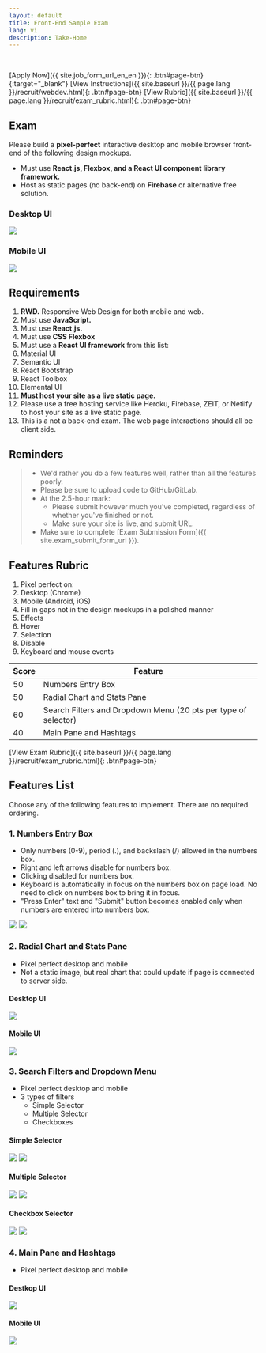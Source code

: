 ```yaml
---
layout: default
title: Front-End Sample Exam
lang: vi
description: Take-Home
---
```


<br>

[Apply Now]({{ site.job_form_url_en_en }}){: .btn#page-btn}{:target="\_blank"}
[View Instructions]({{ site.baseurl }}/{{ page.lang }}/recruit/webdev.html){: .btn#page-btn}
[View Rubric]({{ site.baseurl }}/{{ page.lang }}/recruit/exam_rubric.html){: .btn#page-btn}

## Exam

Please build a **pixel-perfect** interactive desktop and mobile browser front-end of the following design mockups.

- Must use **React.js, Flexbox, and a React UI component library framework.**
- Host as static pages (no back-end) on **Firebase** or alternative free solution.

### Desktop UI

<img src='https://lh3.googleusercontent.com/SBQWfwg0cfPBcIyvuK1qAlIX3F3t25vj6uOVahV-E7Rhg-RTKJABufr4rYEHkLd3Cv35n3isUWyFwdEHMeIfsoQ3yDlKKqdhuWvSTz0JuAn3U92Y0nZ_7aC-_raJ9QdxmISoLb0GMw=w1417' />

### Mobile UI

<img src='https://lh3.googleusercontent.com/d7JgqvyPNjQOZEZEoVyTMJcAHRnBTDIZDDJo9rjbIVU-dLiQ2SYOacqNqheAbNkK_A1DBHQS-7qNwkaAb4fvgUa-bx4pJcUOjS0lKGpcK0Dm32KjXLzy_M9yjVwkd1gopwESZau8iw=w308' />

## Requirements

1. **RWD.** Responsive Web Design for both mobile and web.
1. Must use **JavaScript.**
1. Must use **React.js.**
1. Must use **CSS Flexbox**
1. Must use a **React UI framework** from this list:
1. Material UI
1. Semantic UI
1. React Bootstrap
1. React Toolbox
1. Elemental UI
1. **Must host your site as a live static page.**
1. Please use a free hosting service like Heroku, Firebase, ZEIT, or Netilfy to host your site as a live static page.
1. This is a not a back-end exam. The web page interactions should all be client side.

## Reminders

> - We'd rather you do a few features well, rather than all the features poorly.
> - Please be sure to upload code to GitHub/GitLab.
> - At the 2.5-hour mark:
>   - Please submit however much you've completed, regardless of whether you've finished or not.
>   - Make sure your site is live, and submit URL.
> - Make sure to complete [Exam Submission Form]({{ site.exam_submit_form_url }}).

## Features Rubric

1. Pixel perfect on:
1. Desktop (Chrome)
1. Mobile (Android, iOS)
1. Fill in gaps not in the design mockups in a polished manner
1. Effects
1. Hover
1. Selection
1. Disable
1. Keyboard and mouse events

| Score | Feature                                                        |
| ----- | -------------------------------------------------------------- |
| 50    | Numbers Entry Box                                              |
| 50    | Radial Chart and Stats Pane                                    |
| 60    | Search Filters and Dropdown Menu (20 pts per type of selector) |
| 40    | Main Pane and Hashtags                                         |

[View Exam Rubric]({{ site.baseurl }}/{{ page.lang }}/recruit/exam_rubric.html){: .btn#page-btn}

## Features List

Choose any of the following features to implement. There are no required ordering.

### 1. Numbers Entry Box

- Only numbers (0-9), period (.), and backslash (/) allowed in the numbers box.
- Right and left arrows disable for numbers box.
- Clicking disabled for numbers box.
- Keyboard is automatically in focus on the numbers box on page load. No need to click on numbers box to bring it in focus.
- "Press Enter" text and "Submit" button becomes enabled only when numbers are entered into numbers box.

<img src='https://lh3.googleusercontent.com/ox5SLTTaUphHmgJiyjktWSEvtiw14pCxqL151hVq27BQbfuc2ur7X5B0UoFnIUwI6tGlxbKCD8WyGG1iszRx1h3JJBDDl9fFYEh2UXDIALI4JpIMmf24qqghg27Kp4hkt2Ed9qFUcQ=w386' />

<img src='https://lh3.googleusercontent.com/rB8z7QO1lzjB2QjQBmrjg1B9-hOkowQUVVwG-jHCGgqIWe-KFQ4dSkYWwYJvrZYOo9oPwr4Vd5PyW1oxF316LsNqys1Nw-Q8iXab-y5wBRoMthow3P_1ycTyt45RjouxjCUrH5QLTQ=w386' />

### 2. Radial Chart and Stats Pane

- Pixel perfect desktop and mobile
- Not a static image, but real chart that could update if page is connected to server side.

#### Desktop UI

<img src='https://lh3.googleusercontent.com/zRIxNrIztI22WJYDs4EcrjnciyQ2ByIRVSu6R-JCpBCo0e2hT9_g1RwdcBbmyaSebQRUk06NscQ6waV0eiQZ1HTBjcVSg6Ildeo-sc9qhFLRnx1tKgK0u8tlKD0eyMMgMwNWp0cS4A=w260' />

#### Mobile UI

<img src='https://lh3.googleusercontent.com/KgF-3-t90xkaH0efRhGiskSRs-lXZhbwQNtvL2GRiWiw76Os7hmvNe4T8kqSlbxNVDmqpUKDLPeODxVZk5P6yTqTiFYxqamU0GogSxARSAKaBy_lmLHnWNdgjw4oURMaxW5G4KBOtg=w358' />

### 3. Search Filters and Dropdown Menu

- Pixel perfect desktop and mobile
- 3 types of filters
  - Simple Selector
  - Multiple Selector
  - Checkboxes

#### Simple Selector

<img src='https://lh3.googleusercontent.com/_Yq-Q8WnX2cV3y305Q4GbHNuugYC173fCTPixp3aigX7ZxKyf5ok1nRGoCQ1-ProqM2GNGr3VI0CyBTCkHCuSpie3yH8vGgY9AqfqRk6PL7Hx7fRf2QDpQoisxPgCQNwt5Jlzl3X4w=w288' />

<img src='https://lh3.googleusercontent.com/nclQ6N-I6LaATouvMOo2bFDGud5yWOteWi1uGUpWg-1rKdHo4yJGm5o-YiDERAMyi-Vm3ayJ48XavVloBfnKB7nInGjqN5ElQApx7f9e0dr3VrYusCoDLndZvHzzxikn29f6I3bqaw=w374' />

#### Multiple Selector

<img src='https://lh3.googleusercontent.com/zeYaUx3W0Hb8yaiPLHyzTOI_ShGmEIQqTA_Q7b8hyGZ_bfeC8gSK4s6L1okbGhrFPf817zjp-RbRcDZzZ3p51Vv1QxUza9RGTDupaia0jRcepHtTUNAafjEXJBwhzKMnVC_az-nOAw=w370' />

<img src='https://lh3.googleusercontent.com/4YZ6BQyxTr0RiPlGIyASjeaO_M8B_Vv-pgTFn6yG2b_aGa8Fdvrwyru534ZnoeE_rG3Z5NPuZRKifDqvTYA51I0hkXYxO9Ga4VWjnB1uj8Z4R0jd-Ofha1no2LAaGXmmeutLMlcgJQ=w378' />

#### Checkbox Selector

<img src='https://lh3.googleusercontent.com/YhLAUXhAFGxs5GlJMv-HZB3i9Gji9TCU3RS8lxlrpKoGOyyBfT_xyEtM71a6hENCzCei1ZHsHSEtRWqLtnZsVgEOR-dFXQ1zmb9ysYYjsaKjuSsbpwagENtwmzcSiwvIXuc0Es2kSA=w379' />

<img src='https://lh3.googleusercontent.com/8HvHKaJr974UaC8OcbBfsL-VJGIELAvEmnGJBucCbLHK3kTvIdUXIErRK2yYn62YkVyC_k2dW-22w3SbyCM-hDXKNvQlntZzhw4MrlJqhrAXLfjGCR8qkJvOU6KLTz4cLiQizWp_Fw=w376' />

### 4. Main Pane and Hashtags

- Pixel perfect desktop and mobile

#### Destkop UI

<img src='https://lh3.googleusercontent.com/qwkODECKDvngf-i79qFqv83ecp5n2Bc0oYhJ2SWy1eaboJV8LE3GJTj-nr76GDRNwyKD0-Lob2K4r55SPHtIbbK3H3md-A_u1CoZ2aQ0cg7OTE55SaqrSblx_XZOJ-L4F5XuxsAKwQ=w443' />

#### Mobile UI

<img src='https://lh3.googleusercontent.com/wcVF6A927hu43l1qtovepnmX-q7eQLjqwDfFSKnhqyl9mssrHnGKfdF3DzFk-HwJfybf1YVpSLqfk5SaYV6qtIMeivjkDiNiXJZltYqu3543svDGmjOHVaMw8R8KqAawvgm9oREf6A=w310' />

<br>